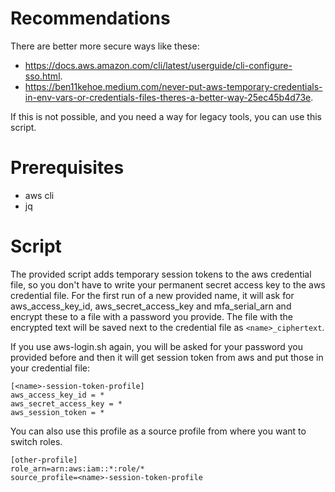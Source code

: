 # Recommendations

There are better more secure ways like these:
* https://docs.aws.amazon.com/cli/latest/userguide/cli-configure-sso.html.
* https://ben11kehoe.medium.com/never-put-aws-temporary-credentials-in-env-vars-or-credentials-files-theres-a-better-way-25ec45b4d73e.

If this is not possible, and you need a way for legacy tools, you can use this script.

# Prerequisites

* aws cli
* jq

# Script

The provided script adds temporary session tokens to the aws credential file, so you don't have to write your permanent secret access key to the aws credential file.
For the first run of a new provided name, it will ask for aws_access_key_id, aws_secret_access_key and mfa_serial_arn and encrypt these to a file with a password you provide.
The file with the encrypted text will be saved next to the credential file as `<name>_ciphertext`.

If you use aws-login.sh again, you will be asked for your password you provided before and then it will get session token from aws and put those in your credential file:

```
[<name>-session-token-profile]
aws_access_key_id = *
aws_secret_access_key = *
aws_session_token = *
```

You can also use this profile as a source profile from where you want to switch roles.

```
[other-profile]
role_arn=arn:aws:iam::*:role/*
source_profile=<name>-session-token-profile
```
